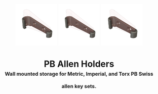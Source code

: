 <!-- 2025-05-07 -->

<p align="center">
  <img src="../../plans/pb-allen-holder/images/wireframe0.png" width="26.666666666666668%"/>
  <img src="../../plans/pb-allen-holder/images/wireframe1.png" width="26.666666666666668%"/>
  <img src="../../plans/pb-allen-holder/images/wireframe2.png" width="26.666666666666668%"/>
</p>
<h1 align="center">
  PB Allen Holders
  <br>
  <sup><sub><sup>Wall mounted storage for Metric, Imperial, and Torx PB Swiss allen key sets.<sup></sub>
</h1>
